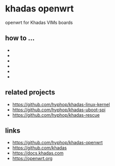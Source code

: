 # khadas openwrt

openwrt for Khadas VIMs boards

## how to ...

+ [](README.access.md)
+ [](README.boot.from.sd.md)
+ [](README.download.write.sd.md)
+ [](README.install.to.emmc.md)
+ [](README.extra.md)
+ [](README.fs.md)


## related projects

+ https://github.com/hyphop/khadas-linux-kernel
+ https://github.com/hyphop/khadas-uboot-spi
+ https://github.com/hyphop/khadas-rescue

## links

+ https://github.com/hyphop/khadas-openwrt
+ https://github.com/khadas
+ https://docs.khadas.com
+ https://openwrt.org

